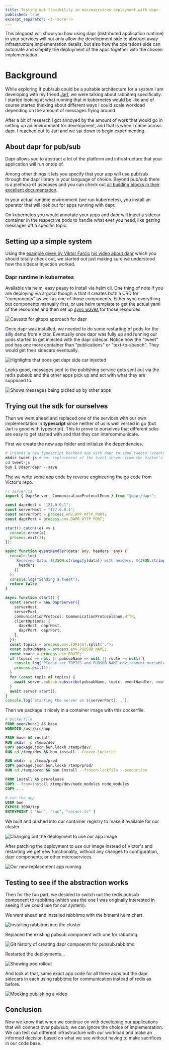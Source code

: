 ```yaml
---
title: Testing out flexibility in microservices deployment with dapr
published: true
excerpt_separator: <!--more-->
---
```


This blogpost will show you how using dapr (distributed application runtime) in your services will not only allow the development side to abstract away infrastructure implementation details, but also how the operations side can automate and simplify the deployment of the apps together with the chosen implementation.

<!--more-->

# Background

While exploring if pub/sub could be a suitable architecture for a system I am developing with my friend [Jarl](https://www.linkedin.com/in/jarllindquist/), we were talking about rabbitmq specifically. I started looking at what running that in kubernetes would be like and of course started thinking about different ways I could scale workload depending on the amount of messages flying around.

After a bit of research I got annoyed by the amount of work that would go in setting up an environment for development, and that is when I came across dapr. I reached out to Jarl and we sat down to begin experimenting.

## About dapr for pub/sub

Dapr allows you to abstract a lot of the platform and infrastructure that your application will run ontop of.

Among other things it lets you specify that your app will use pub/sub through the dapr library in your language of choice. Beyond pub/sub there is a plethora of usecases and you can check out [all building blocks in their excellent documentation](https://docs.dapr.io/concepts/building-blocks-concept/).

In your actual runtime environment (we run kubernetes), you install an operator that will look out for apps running with dapr.

On kubernetes you would annotate your apps and dapr will inject a sidecar container in the respective pods to handle what ever you need, like getting messages off a specific topic.

## Setting up a simple system

Using the [example given by Viktor Farcic](https://gist.github.com/vfarcic/8d941690a087b0de0e2731a52cfb1f51) [his video about dapr](https://youtu.be/-4sHUvfk2Eg) which you should totally check out, we started out just making sure we understood how the sidecar injection worked.

### Dapr runtime in kubernetes

Available via helm, easy peasy to install via helm cli. One thing of note if you are deploying via argocd though is that it creates both a CRD for "components" as well as one of those components. Either sync everything but components manually first, or use helm template to get the actual yaml of the resources and then set up [sync waves](https://argo-cd.readthedocs.io/en/stable/user-guide/sync-waves/#how-do-i-configure-phases) for those resources.

![Caveats for gitops approach for dapr](../assets/dapr-Caveats-for-gitops-approach-for-dapr.png)

Once dapr was installed, we needed to do some restarting of pods for the silly demo from Victor. Eventually once dapr was fully up and running our pods started to get injected with the dapr sidecar. Notice how the "tweet" pod has one more container than "publications" or "text-to-speech". They would get their sidecars eventually.

![Highlights that pods get dapr side car injected](../assets/dapr-Highlights-that-pods-get-dapr-side-car-injected.png)

Looks good, messages sent to the publishing service gets sent out via the redis pubsub and the other apps pick up and act with what they are supposed to.

![Shows messages being picked up by other apps](../assets/dapr-Shows-messages-being-picked-up-by-other-apps.png)

## Trying out the sdk for ourselves

Then we went ahead and replaced one of the services with our own implementation in **typescript** since neither of us is well versed in go (but Jarl is good with typescript). This to prove to ourselves that different sdks are easy to get started with and that they can intercommunicate.

First we create the new app folder and initialize the dependencies.

``` PowerShell
# Creates a new typescript backend app with dapr to send tweets (eventually, the posting to social media is left as an excercise for the reader).
mkdir tweet-js # our replacement of the tweet server from the Viktor's silly demo
cd tweet-js
bun i @dapr/dapr --save 
```

The we write some app code by reverse engineering the go code from Victor's repo.

``` typescript
// server.ts
import { DaprServer, CommunicationProtocolEnum } from "@dapr/dapr";

const daprHost = "127.0.0.1";
const serverHost = "127.0.0.1";
const serverPort = process.env.APP_HTTP_PORT;
const daprPort = process.env.DAPR_HTTP_PORT;

start().catch((e) => {
  console.error(e);
  process.exit(1);
});

async function eventHandler(data: any, headers: any) {
  console.log(
    `Received Data: ${JSON.stringify(data)} with headers: ${JSON.stringify(
      headers
    )}`
  );
  console.log("Sending a tweet");
  return false;
}

async function start() {
  const server = new DaprServer({
    serverHost,
    serverPort,
    communicationProtocol: CommunicationProtocolEnum.HTTP,
    clientOptions: {
      daprHost: daprHost,
      daprPort: daprPort,
    },
  });
  const topics = process.env.TOPICS?.split(",");
  const pubsubName = process.env.PUBSUB_NAME;
  const route = process.env.ROUTE;
  if (topics == null || pubsubName == null || route == null) {
    console.log("Please set TOPICS and PUBSUB_NAME environment variables");
    process.exit(1);
  }
  for (const topic of topics) {
    await server.pubsub.subscribe(pubsubName, topic, eventHandler, route);
  }
  await server.start();
}
console.log(`Starting the server on ${serverPort}...`);


```

Then we package it nicely in a container image with this dockerfile.

``` Dockerfile
# Dockerfile
FROM oven/bun:1 AS base
WORKDIR /usr/src/app

FROM base AS install
RUN mkdir -p /temp/dev
COPY package.json bun.lockb /temp/dev/
RUN cd /temp/dev && bun install --frozen-lockfile

RUN mkdir -p /temp/prod
COPY package.json bun.lockb /temp/prod/
RUN cd /temp/prod && bun install --frozen-lockfile --production

FROM install AS prerelease
COPY --from=install /temp/dev/node_modules node_modules
COPY . .

# run the app
USER bun
EXPOSE 3000/tcp
ENTRYPOINT [ "bun", "run", "server.ts" ]
```

We built and pushed into our container registry to make it available for our cluster.

![Changing out the deployment to use our app image](../assets/dapr-Changing-out-the-deployment-to-use-our-app-image.png)

After patching the deployment to use our image instead of Victor's and restarting we get new functionality, without any changes to configuration, dapr components, or other microservices.

![Our new replacement app running](../assets/dapr-Our-new-replacement-app-running.png)

## Testing to see if the abstraction works

Then for the fun part, we desided to switch out the redis.pubsub component to rabbitmq (which was the one I was originally interested in seeing if we could use for our system).

We went ahead and installed rabbitmq with the bitnami helm chart.

![Installing rabbitmq into the cluster](../assets/dapr-Installing-rabbitmq-into-the-cluster.png)

Replaced the existing pubsub component with one for rabbitmq.

![Git history of creating dapr compoennt for pubsub.rabbitmq](../assets/dapr-Git-history-of-creating-dapr-compoennt-for-pubsub.rabbitmq.png)

Restarted the deployments...

![Showing pod rollout](../assets/dapr-Showing-pod-rollout.png)

And look at that, same exact app code for all three apps but the dapr sidecars in each using rabbitmq for communication instead of redis as before.

![Mocking publishing a video](../assets/dapr-Mocking-publishing-a-video.png)

## Conclusion

Now we know that when we continue on with developing our applications that will connect over pub/sub, we can ignore the choice of implementation. We can test out different infrastructure with our workload and make an informed decision based on what we see without having to make sacrifices in our code base.